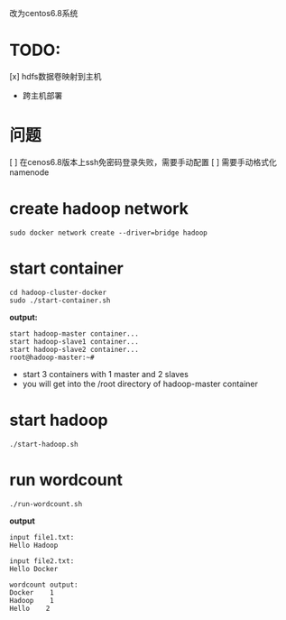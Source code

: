 改为centos6.8系统

# TODO:

[x] hdfs数据卷映射到主机
- 跨主机部署


# 问题
[ ] 在cenos6.8版本上ssh免密码登录失败，需要手动配置
[ ] 需要手动格式化namenode



# create hadoop network

```
sudo docker network create --driver=bridge hadoop
```

# start container

```
cd hadoop-cluster-docker
sudo ./start-container.sh
```

**output:**

```
start hadoop-master container...
start hadoop-slave1 container...
start hadoop-slave2 container...
root@hadoop-master:~# 
```
- start 3 containers with 1 master and 2 slaves
- you will get into the /root directory of hadoop-master container

# start hadoop

```
./start-hadoop.sh
```

# run wordcount

```
./run-wordcount.sh
```

**output**

```
input file1.txt:
Hello Hadoop

input file2.txt:
Hello Docker

wordcount output:
Docker    1
Hadoop    1
Hello    2
```
